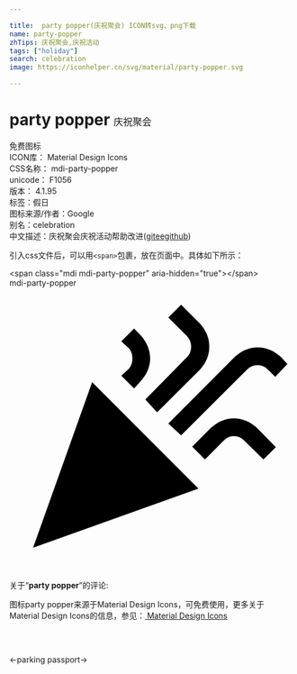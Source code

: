 ```yaml
---

title:  party popper(庆祝聚会) ICON转svg、png下载
name: party-popper
zhTips: 庆祝聚会,庆祝活动
tags: ["holiday"]
search: celebration
image: https://iconhelper.cn/svg/material/party-popper.svg

---
```


# party popper  <small style="font-size: 60%;font-weight: 100">庆祝聚会</small>


<div class="detail-page">
<p>
<span><span class="badge-success badge">免费图标</span> </span>
<br/>
<span>
ICON库：
<span class="badge-secondary badge">Material Design Icons</span> 
</span>
<br/>
<span>
CSS名称：
<span class="badge-secondary badge">mdi-party-popper</span> 
</span>
<br/>
<span>
unicode：
<span class="badge-secondary badge">F1056</span> 
<copy-btn content='F1056' btn-title=""></copy-btn>
<copy-btn :content='String.fromCodePoint(parseInt("F1056", 16))' btn-title="复制U"></copy-btn>
</span>
<br/>
<span>
版本：
<span class="badge-secondary badge">4.1.95</span> 
</span><br/><span>标签：<span class="badge-light badge"><router-link to="/tags/holiday.html">假日</router-link></span></span>
<br/>
<span>图标来源/作者：<span class="badge-light badge">Google</span></span> 
<br/>
<span>别名：<span class="badge-light badge">celebration</span></span><br/><span class="zh-detail">中文描述：<span class="badge-primary badge">庆祝聚会</span><span class="badge-primary badge">庆祝活动</span><span class="help-link"><span>帮助改进</span>(<a href="https://gitee.com/liuwave/icon-helper/edit/master/json/material/party-popper.json" target="_blank" rel="noopener noreferrer">gitee</a><a href="https://github.com/liuwave/icon-helper/edit/master/json/material/party-popper.json" target="_blank" rel="noopener noreferrer">github</a></span>)</span><br/>
</p>
</div>
<div class="alert alert-dark">
  <i class="mdi mdi-party-popper mdi-48px"></i>
  <i class="mdi mdi-party-popper mdi-36px"></i>
  <i class="mdi mdi-party-popper mdi-24px"></i>
  <i class="mdi mdi-party-popper mdi-18px"></i>
</div>
<div>
  <p>引入css文件后，可以用<code>&lt;span&gt;</code>包裹，放在页面中。具体如下所示：    
  </p>
  <div class="alert alert-primary" style="font-size: 14px">
    &lt;span class="mdi mdi-party-popper" aria-hidden="true"&gt;&lt;/span&gt;
    <copy-btn content='<span class="mdi mdi-party-popper" aria-hidden="true"></span>'></copy-btn>
  </div>
  <div class="alert alert-secondary">
    <i class="mdi mdi-party-popper"
    style="font-size: 24px"
    aria-hidden="true"></i> mdi-party-popper
    <copy-btn content="mdi-party-popper" btn-title="复制图标名称"></copy-btn>
  </div>
</div>
<div id="svg" class="svg-wrap">
<svg xmlns="http://www.w3.org/2000/svg" viewBox="0 0 24 24"><path d="M14.53 1.45L13.45 2.53L15.05 4.13C15.27 4.38 15.38 4.67 15.38 5S15.27 5.64 15.05 5.86L11.5 9.47L12.5 10.55L16.13 6.94C16.66 6.35 16.92 5.7 16.92 5C16.92 4.3 16.66 3.64 16.13 3.05L14.53 1.45M10.55 3.47L9.47 4.55L10.08 5.11C10.3 5.33 10.41 5.63 10.41 6S10.3 6.67 10.08 6.89L9.47 7.45L10.55 8.53L11.11 7.92C11.64 7.33 11.91 6.69 11.91 6C11.91 5.28 11.64 4.63 11.11 4.03L10.55 3.47M21 5.06C20.31 5.06 19.67 5.33 19.08 5.86L13.45 11.5L14.53 12.5L20.11 6.94C20.36 6.69 20.66 6.56 21 6.56S21.64 6.69 21.89 6.94L22.5 7.55L23.53 6.47L22.97 5.86C22.38 5.33 21.72 5.06 21 5.06M7 8L2 22L16 17L7 8M19 11.06C18.3 11.06 17.66 11.33 17.06 11.86L15.47 13.45L16.55 14.53L18.14 12.94C18.39 12.69 18.67 12.56 19 12.56C19.33 12.56 19.63 12.69 19.88 12.94L21.5 14.53L22.55 13.5L20.95 11.86C20.36 11.33 19.7 11.06 19 11.06Z" /></svg>
</div>
<detail full-name='mdi-party-popper'></detail>
<div class="icon-detail__container">
<p>关于“<b>party popper</b>”的评论:</p>
</div>
<Vssue title="关于“party popper”的评论" />    
<div><p>图标party popper来源于Material Design Icons，可免费使用，更多关于 Material Design Icons的信息，参见：<a target="_blank" href="https://iconhelper.cn/material.html"> Material Design Icons</a>
</p></div>

<div style="padding:2rem 0 " class="page-nav"><p class="inner"><span class="prev">←<router-link to="/icon/parking.html">parking</router-link></span> <span class="next"><router-link to="/icon/passport.html">passport</router-link>→</span></p></div>

